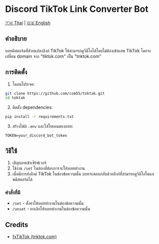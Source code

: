 # Discord TikTok Link Converter Bot

[🇹🇭 Thai](README.md) | [🇬🇧 English](README_EN.md)

## คำอธิบาย
บอทดิสคอร์ดที่ช่วยแปลงลิงก์ TikTok ให้สามารถดูวิดีโอได้โดยไม่ต้องเข้าแอพ TikTok โดยจะเปลี่ยน domain จาก "tiktok.com" เป็น "tnktok.com"

## การติดตั้ง
1. โคลนโปรเจค:
```bash
git clone https://github.com/com55/toktak.git
cd toktak
```

2. ติดตั้ง dependencies:
```bash
pip install -r requirements.txt
```

3. สร้างไฟล์ `.env` และใส่โทเคนของบอท:
```
TOKEN=your_discord_bot_token
```

## วิธีใช้
1. เชิญบอทเข้าเซิร์ฟเวอร์
2. ใช้งาน `/set` ในห้องที่ต้องการจะให้บอททำงาน
3. เมื่อมีการส่งลิงค์ TikTok ในช่องข้อความนั้น บอทจะตอบกลับด้วยลิงก์ที่สามารถดูวิดิโอในแอพดิสคอร์ดได้

### คำสั่งที่มี
- `/set` - ตั้งค่าให้บอททำงานในช่องข้อความนั้น
- `/unset` - ยกเลิกให้บอททำงานในช่องข้อความนั้น

## Credits
- [fxTikTok (tnktok.com)](https://github.com/okdargy/fxtiktok)
